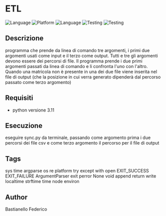 # ETL
![Language](https://img.shields.io/badge/Spellcheck-Pass-green?style=flat) ![Platform](https://img.shields.io/badge/OS%20platform%20supported-Windows-blue?style=flat) ![Language](https://img.shields.io/badge/Language-Python-yellowgreen?style=flat)  ![Testing](https://img.shields.io/badge/PEP8%20CheckOnline-Passing-green) ![Testing](https://img.shields.io/badge/Test-Pass-green)

## Descrizione
programma che prende da linea di comando tre argomenti, i primi due argomenti usati come input e il terzo come output. Tutti e tre gli argomenti devono essere dei percorsi di file.
Il programma prende i due primi argomenti passati da linea di comando e li confronta l'uno con l'altro.
Quando una matricola non è presente in una dei due file viene inserita nel file di output (che la posizione in cui verra generato dipenderà dal percorso passato come terzo argomento)

## Requisiti
- python versione 3.11

## Esecuzione
eseguire sync.py da terminale, passando come argomento prima i due percorsi dei file csv e come terzo argomento il percorso per il file di output

## Tags
sys time argparse os re platform try except with open EXIT_SUCCESS EXIT_FAILURE ArgumentParser exit perror None void append return write localtime strftime time node environ

## Author
Bastianello Federico

